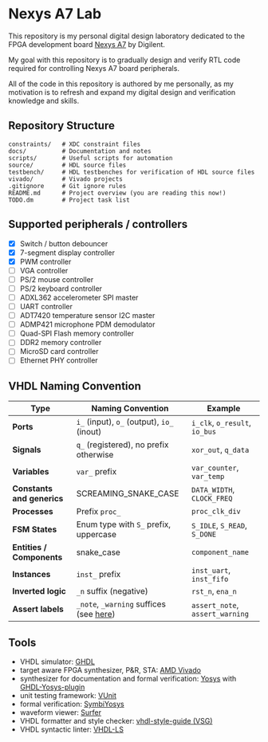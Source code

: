 # Nexys A7 Lab

This repository is my personal digital design laboratory dedicated to the FPGA development board [Nexys A7](https://digilent.com/reference/programmable-logic/nexys-a7/start) by Digilent. 

My goal with this repository is to gradually design and verify RTL code required for controlling Nexys A7 board peripherals. 

All of the code in this repository is authored by me personally, as my motivation is to refresh and expand my digital design and verification knowledge and skills.

## Repository Structure

```
constraints/   # XDC constraint files
docs/          # Documentation and notes
scripts/       # Useful scripts for automation
source/        # HDL source files
testbench/     # HDL testbenches for verification of HDL source files
vivado/        # Vivado projects
.gitignore     # Git ignore rules
README.md      # Project overview (you are reading this now!)
TODO.dm        # Project task list
```

## Supported peripherals / controllers

- [x] Switch / button debouncer
- [x] 7-segment display controller
- [x] PWM controller
- [ ] VGA controller
- [ ] PS/2 mouse controller
- [ ] PS/2 keyboard controller
- [ ] ADXL362 accelerometer SPI master
- [ ] UART controller
- [ ] ADT7420 temperature sensor I2C master
- [ ] ADMP421 microphone PDM demodulator
- [ ] Quad-SPI Flash memory controller
- [ ] DDR2 memory controller
- [ ] MicroSD card controller
- [ ] Ethernet PHY controller

## VHDL Naming Convention

| Type                       | Naming Convention                                                                | Example                         |
| -------------------------- | -------------------------------------------------------------------------------- | ------------------------------- |
| **Ports**                  | `i_` (input), `o_` (output), `io_` (inout)                                       | `i_clk`, `o_result`, `io_bus`   |
| **Signals**                | `q_` (registered), no prefix otherwise                                           | `xor_out`, `q_data`             |
| **Variables**              | `var_` prefix                                                                    | `var_counter`, `var_temp`       |
| **Constants and generics** | SCREAMING_SNAKE_CASE                                                             | `DATA_WIDTH`, `CLOCK_FREQ`      |
| **Processes**              | Prefix `proc_`                                                                   | `proc_clk_div`                  |
| **FSM States**             | Enum type with `S_` prefix, uppercase                                            | `S_IDLE`, `S_READ`, `S_DONE`    |
| **Entities / Components**  | snake_case                                                                       | `component_name`                |
| **Instances**              | `inst_` prefix                                                                   | `inst_uart`, `inst_fifo`        |
| **Inverted logic**         | `_n` suffix (negative)                                                           | `rst_n`, `ena_n`                |
| **Assert labels**          | `_note`, `_warning` suffices (see [here](./docs/tool_limitations.md#symbiyosys)) | `assert_note`, `assert_warning` |

## Tools

- VHDL simulator: [GHDL](http://ghdl.free.fr/)
- target aware FPGA synthesizer, P&R, STA: [AMD Vivado](https://www.amd.com/en/products/software/adaptive-socs-and-fpgas/vivado.html)
- synthesizer for documentation and formal verification: [Yosys](https://yosyshq.net/yosys/about.html) with [GHDL-Yosys-plugin](https://github.com/ghdl/ghdl-yosys-plugin)
- unit testing framework: [VUnit](https://vunit.github.io/)
- formal verification: [SymbiYosys](https://symbiyosys.readthedocs.io/en/latest/)
- waveform viewer: [Surfer](https://surfer-project.org/)
- VHDL formatter and style checker: [vhdl-style-guide (VSG)](https://github.com/jeremiah-c-leary/vhdl-style-guide)
- VHDL syntactic linter: [VHDL-LS](https://github.com/VHDL-LS/rust_hdl)